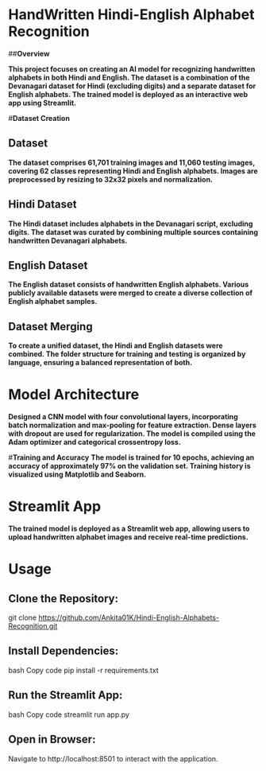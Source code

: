 # **HandWritten Hindi-English Alphabet Recognition**

##**Overview**

**This project focuses on creating an AI model for recognizing handwritten alphabets in both Hindi and English. The dataset is a combination of the Devanagari dataset for Hindi (excluding digits) and a separate dataset for English alphabets. The trained model is deployed as an interactive web app using Streamlit.**

#**Dataset Creation**
## **Dataset**
**The dataset comprises 61,701 training images and 11,060 testing images, covering 62 classes representing Hindi and English alphabets. Images are preprocessed by resizing to 32x32 pixels and normalization.**

## **Hindi Dataset**
**The Hindi dataset includes alphabets in the Devanagari script, excluding digits. The dataset was curated by combining multiple sources containing handwritten Devanagari alphabets.**

## **English Dataset**
**The English dataset consists of handwritten English alphabets. Various publicly available datasets were merged to create a diverse collection of English alphabet samples.**

## **Dataset Merging**
**To create a unified dataset, the Hindi and English datasets were combined. The folder structure for training and testing is organized by language, ensuring a balanced representation of both.**

# **Model Architecture**
**Designed a CNN model with four convolutional layers, incorporating batch normalization and max-pooling for feature extraction. Dense layers with dropout are used for regularization. The model is compiled using the Adam optimizer and categorical crossentropy loss.**

#**Training and Accuracy**
**The model is trained for 10 epochs, achieving an accuracy of approximately 97% on the validation set. Training history is visualized using Matplotlib and Seaborn.**

# **Streamlit App**
**The trained model is deployed as a Streamlit web app, allowing users to upload handwritten alphabet images and receive real-time predictions.**

# **Usage**
## **Clone the Repository:**

git clone https://github.com/Ankita01K/Hindi-English-Alphabets-Recognition.git

## **Install Dependencies:**

bash
Copy code
pip install -r requirements.txt

## **Run the Streamlit App:**

bash
Copy code
streamlit run app.py

## **Open in Browser:**

Navigate to http://localhost:8501 to interact with the application.
